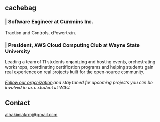 cachebag
-
### | **Software Engineer at Cummins Inc.**
Traction and Controls, ePowertrain.

### | **President, AWS Cloud Computing Club at Wayne State University**  
Leading a team of 11 students organizing and hosting events, orchestrating workshops, coordinating certification programs and helping students gain real experience on real projects built for the open-source community.
<br>
<br>
*[Follow our organization](https://github.com/AWS-WSU) and stay tuned for upcoming projects you can be involved in as a student at WSU.*

## Contact
alhakimiakrmj@gmail.com
